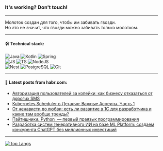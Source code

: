 ### It's working? Don't touch!

---
Молоток создан для того, чтобы им забивать гвозди. <br>
Но это не значит, что гвозди можно забивать только молотком.

---

#### 🛠️ Technical stack:

![Java](https://img.shields.io/badge/Java-informational?logo=Oracle&style=flat&logoColor=white&color=FF4500)
![Kotlin](https://img.shields.io/badge/Kotlin-informational?logo=Kotlin&style=flat&logoColor=white&color=774D97)
![Spring](https://img.shields.io/badge/SpringBoot-informational?logo=SpringBoot&style=flat&logoColor=white&color=6DB33F) <br>
![JS](https://img.shields.io/badge/JS-informational?logo=javaScript&style=flat&logoColor=black&color=F7Df1E)
![TS](https://img.shields.io/badge/TypeScript-informational?logo=typeScript&style=flat&logoColor=black&color=0667A8)
![NodeJS](https://img.shields.io/badge/NodeJS-informational?logo=node.js&style=flat&logoColor=white&color=70A760) <br>
![Nest](https://img.shields.io/badge/NestJS-informational?logo=NestJS&style=flat&logoColor=white&color=E0234E)
![PostgreSQL](https://img.shields.io/badge/PostgreSQL-informational?logo=PostgreSQL&style=flat&logoColor=white&color=DAA520)
![Git](https://img.shields.io/badge/Git-informational?logo=git&style=flat&logoColor=white&color=778899)

___

#### 💬 Latest posts from habr.com:

<!-- BLOG-POST-LIST:START -->
- [Авторизация пользователей за копейки: как бизнесу отказаться от дорогих SMS](https://habr.com/ru/companies/newtel/articles/761276/?utm_source=habrahabr&utm_medium=rss&utm_campaign=761276)
- [Kubernetes Scheduler в Деталях: Важные Аспекты. Часть 1](https://habr.com/ru/companies/otus/articles/761186/?utm_source=habrahabr&utm_medium=rss&utm_campaign=761186)
- [От ненависти до любви: есть ли развитие в 1С для разработчика и какие там вообще тренды?](https://habr.com/ru/companies/outlines_tech/articles/761272/?utm_source=habrahabr&utm_medium=rss&utm_campaign=761272)
- [Пайтишники. Python  — первый праязык программирования](https://habr.com/ru/articles/761262/?utm_source=habrahabr&utm_medium=rss&utm_campaign=761262)
- [Разработка систем генеративного ИИ на базе ML Platform: создаем конкурента ChatGPT без миллионных инвестиций](https://habr.com/ru/companies/vk/articles/761092/?utm_source=habrahabr&utm_medium=rss&utm_campaign=761092)
<!-- BLOG-POST-LIST:END -->

---
[![Top Langs](https://github-readme-stats-git-master-advtsetting-gmailcom.vercel.app/api/top-langs/?username=zloylis&langs_count=10&hide_title=false&title_color=e6edf3&size_weight=0.5&count_weight=0.5&layout=compact&hide_border=true&theme=dracula)](https://github.com/zloylis)

<!-- ![GitHub stats](https://github-readme-stats-git-master-advtsetting-gmailcom.vercel.app/api?username=zloylis&show_icons=true&hide_border=true&theme=dracula&hide_title=true&include_all_commits=true&count_private=true&hide=contribs&hide_rank=true) -->
